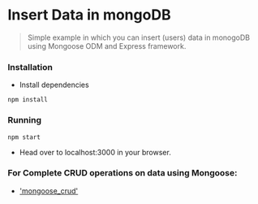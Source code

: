 # Insert Data in mongoDB

> Simple example in which you can insert (users) data in monogoDB using Mongoose ODM and Express framework.

### Installation
- Install dependencies
```
npm install
```

### Running
```
npm start
```
- Head over to localhost:3000 in your browser.


### For Complete CRUD operations on data using Mongoose:
-  ['mongoose_crud'](https://github.com/purveshmakode24/mongoose-query-object-ops)